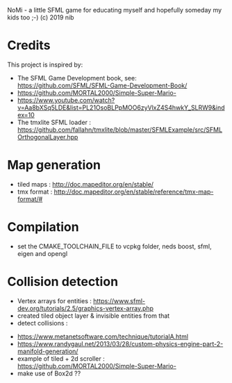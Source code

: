 NoMi - a little SFML game for educating myself and hopefully someday my kids too ;-)
(c) 2019 nib

# Credits

This project is inspired by:
* The SFML Game Development book, see: https://github.com/SFML/SFML-Game-Development-Book/
* https://github.com/MORTAL2000/Simple-Super-Mario-
* https://www.youtube.com/watch?v=Aa8bXSq5LDE&list=PL21OsoBLPpMOO6zyVlxZ4S4hwkY_SLRW9&index=10
* The tmxlite SFML loader : https://github.com/fallahn/tmxlite/blob/master/SFMLExample/src/SFMLOrthogonalLayer.hpp 

# Map generation


* tiled maps : http://doc.mapeditor.org/en/stable/
* tmx format : http://doc.mapeditor.org/en/stable/reference/tmx-map-format/#


# Compilation
* set the CMAKE_TOOLCHAIN_FILE to vcpkg folder, neds boost, sfml, eigen and opengl

# Collision detection
- Vertex arrays for entities : https://www.sfml-dev.org/tutorials/2.5/graphics-vertex-array.php
- created tiled object layer & invisible entities from that
- detect collisions :
* https://www.metanetsoftware.com/technique/tutorialA.html
* https://www.randygaul.net/2013/03/28/custom-physics-engine-part-2-manifold-generation/
* example of tiled + 2d scroller : https://github.com/MORTAL2000/Simple-Super-Mario-
* make use of Box2d ??
